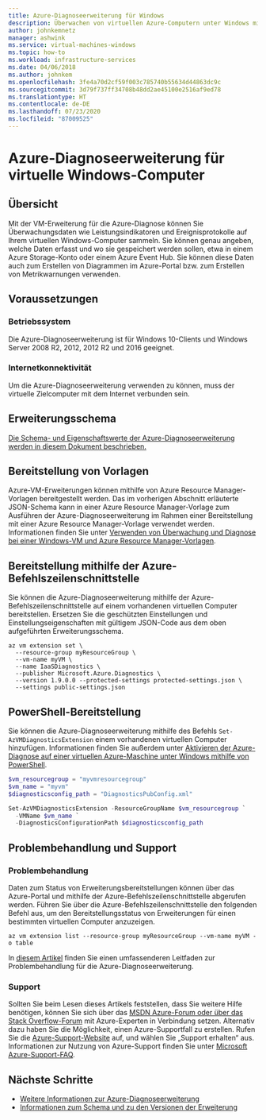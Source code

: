 ```yaml
---
title: Azure-Diagnoseerweiterung für Windows
description: Überwachen von virtuellen Azure-Computern unter Windows mithilfe der Azure-Diagnoseerweiterung
author: johnkemnetz
manager: ashwink
ms.service: virtual-machines-windows
ms.topic: how-to
ms.workload: infrastructure-services
ms.date: 04/06/2018
ms.author: johnkem
ms.openlocfilehash: 3fe4a70d2cf59f003c785740b55634d44863dc9c
ms.sourcegitcommit: 3d79f737ff34708b48dd2ae45100e2516af9ed78
ms.translationtype: HT
ms.contentlocale: de-DE
ms.lasthandoff: 07/23/2020
ms.locfileid: "87009525"
---
```

# <a name="azure-diagnostics-extension-for-windows-vms"></a>Azure-Diagnoseerweiterung für virtuelle Windows-Computer

## <a name="overview"></a>Übersicht

Mit der VM-Erweiterung für die Azure-Diagnose können Sie Überwachungsdaten wie Leistungsindikatoren und Ereignisprotokolle auf Ihrem virtuellen Windows-Computer sammeln. Sie können genau angeben, welche Daten erfasst und wo sie gespeichert werden sollen, etwa in einem Azure Storage-Konto oder einem Azure Event Hub. Sie können diese Daten auch zum Erstellen von Diagrammen im Azure-Portal bzw. zum Erstellen von Metrikwarnungen verwenden.

## <a name="prerequisites"></a>Voraussetzungen

### <a name="operating-system"></a>Betriebssystem

Die Azure-Diagnoseerweiterung ist für Windows 10-Clients und Windows Server 2008 R2, 2012, 2012 R2 und 2016 geeignet.

### <a name="internet-connectivity"></a>Internetkonnektivität

Um die Azure-Diagnoseerweiterung verwenden zu können, muss der virtuelle Zielcomputer mit dem Internet verbunden sein. 

## <a name="extension-schema"></a>Erweiterungsschema

[Die Schema- und Eigenschaftswerte der Azure-Diagnoseerweiterung werden in diesem Dokument beschrieben.](../../azure-monitor/platform/diagnostics-extension-schema-windows.md)

## <a name="template-deployment"></a>Bereitstellung von Vorlagen

Azure-VM-Erweiterungen können mithilfe von Azure Resource Manager-Vorlagen bereitgestellt werden. Das im vorherigen Abschnitt erläuterte JSON-Schema kann in einer Azure Resource Manager-Vorlage zum Ausführen der Azure-Diagnoseerweiterung im Rahmen einer Bereitstellung mit einer Azure Resource Manager-Vorlage verwendet werden. Informationen finden Sie unter [Verwenden von Überwachung und Diagnose bei einer Windows-VM und Azure Resource Manager-Vorlagen](../extensions/diagnostics-template.md).

## <a name="azure-cli-deployment"></a>Bereitstellung mithilfe der Azure-Befehlszeilenschnittstelle

Sie können die Azure-Diagnoseerweiterung mithilfe der Azure-Befehlszeilenschnittstelle auf einem vorhandenen virtuellen Computer bereitstellen. Ersetzen Sie die geschützten Einstellungen und Einstellungseigenschaften mit gültigem JSON-Code aus dem oben aufgeführten Erweiterungsschema. 

```azurecli
az vm extension set \
  --resource-group myResourceGroup \
  --vm-name myVM \
  --name IaaSDiagnostics \
  --publisher Microsoft.Azure.Diagnostics \
  --version 1.9.0.0 --protected-settings protected-settings.json \
  --settings public-settings.json 
```

## <a name="powershell-deployment"></a>PowerShell-Bereitstellung

Sie können die Azure-Diagnoseerweiterung mithilfe des Befehls `Set-AzVMDiagnosticsExtension` einem vorhandenen virtuellen Computer hinzufügen. Informationen finden Sie außerdem unter [Aktivieren der Azure-Diagnose auf einer virtuellen Azure-Maschine unter Windows mithilfe von PowerShell](../extensions/diagnostics-windows.md).

 


```powershell
$vm_resourcegroup = "myvmresourcegroup"
$vm_name = "myvm"
$diagnosticsconfig_path = "DiagnosticsPubConfig.xml"

Set-AzVMDiagnosticsExtension -ResourceGroupName $vm_resourcegroup `
  -VMName $vm_name `
  -DiagnosticsConfigurationPath $diagnosticsconfig_path
```

## <a name="troubleshoot-and-support"></a>Problembehandlung und Support

### <a name="troubleshoot"></a>Problembehandlung

Daten zum Status von Erweiterungsbereitstellungen können über das Azure-Portal und mithilfe der Azure-Befehlszeilenschnittstelle abgerufen werden. Führen Sie über die Azure-Befehlszeilenschnittstelle den folgenden Befehl aus, um den Bereitstellungsstatus von Erweiterungen für einen bestimmten virtuellen Computer anzuzeigen.

```azurecli
az vm extension list --resource-group myResourceGroup --vm-name myVM -o table
```

In [diesem Artikel](../../azure-monitor/platform/diagnostics-extension-troubleshooting.md) finden Sie einen umfassenderen Leitfaden zur Problembehandlung für die Azure-Diagnoseerweiterung.

### <a name="support"></a>Support

Sollten Sie beim Lesen dieses Artikels feststellen, dass Sie weitere Hilfe benötigen, können Sie sich über das [MSDN Azure-Forum oder über das Stack Overflow-Forum](https://azure.microsoft.com/support/forums/) mit Azure-Experten in Verbindung setzen. Alternativ dazu haben Sie die Möglichkeit, einen Azure-Supportfall zu erstellen. Rufen Sie die [Azure-Support-Website](https://azure.microsoft.com/support/options/) auf, und wählen Sie „Support erhalten“ aus. Informationen zur Nutzung von Azure-Support finden Sie unter [Microsoft Azure-Support-FAQ](https://azure.microsoft.com/support/faq/).

## <a name="next-steps"></a>Nächste Schritte
* [Weitere Informationen zur Azure-Diagnoseerweiterung](../../azure-monitor/platform/diagnostics-extension-overview.md)
* [Informationen zum Schema und zu den Versionen der Erweiterung](../../azure-monitor/platform/diagnostics-extension-schema-windows.md)
